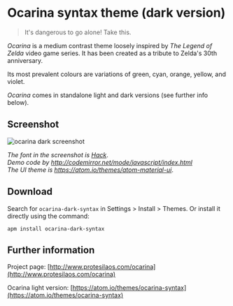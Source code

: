 # Ocarina syntax theme (dark version)

> It's dangerous to go alone! Take this.

*Ocarina* is a medium contrast theme loosely inspired by *The Legend of Zelda* video game series. It has been created as a tribute to Zelda's 30th anniversary.

Its most prevalent colours are variations of green, cyan, orange, yellow, and violet.

*Ocarina* comes in standalone light and dark versions (see further info below).

## Screenshot

![ocarina dark screenshot](https://raw.githubusercontent.com/protesilaos/prot16/master/ocarina/img/ocarina_dark_sample.png)

*The font in the screenshot is [Hack](https://github.com/chrissimpkins/Hack)*.  
*Demo code by http://codemirror.net/mode/javascript/index.html*  
*The UI theme is https://atom.io/themes/atom-material-ui*.

## Download

Search for `ocarina-dark-syntax` in Settings > Install > Themes. Or install it directly using the command:

```shell
apm install ocarina-dark-syntax
```

## Further information

Project page: [http://www.protesilaos.com/ocarina](http://www.protesilaos.com/ocarina)

Ocarina light version: [https://atom.io/themes/ocarina-syntax](https://atom.io/themes/ocarina-syntax)
